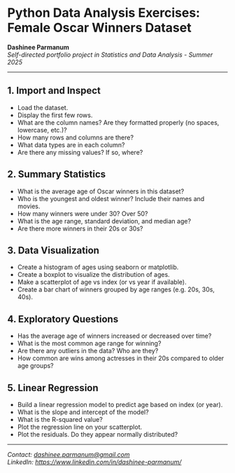 # Python Data Analysis Exercises: Female Oscar Winners Dataset

**Dashinee Parmanum**  
*Self-directed portfolio project in Statistics and Data Analysis - Summer 2025*

---
## 1. Import and Inspect
- Load the dataset.
- Display the first few rows.
- What are the column names? Are they formatted properly (no spaces, lowercase, etc.)?
- How many rows and columns are there?
- What data types are in each column?
- Are there any missing values? If so, where?

## 2. Summary Statistics
- What is the average age of Oscar winners in this dataset?
- Who is the youngest and oldest winner? Include their names and movies.
- How many winners were under 30? Over 50?
- What is the age range, standard deviation, and median age?
- Are there more winners in their 20s or 30s?

## 3. Data Visualization
- Create a histogram of ages using seaborn or matplotlib.
- Create a boxplot to visualize the distribution of ages.
- Make a scatterplot of age vs index (or vs year if available).
- Create a bar chart of winners grouped by age ranges (e.g. 20s, 30s, 40s).

## 4. Exploratory Questions
- Has the average age of winners increased or decreased over time?
- What is the most common age range for winning?
- Are there any outliers in the data? Who are they?
- How common are wins among actresses in their 20s compared to older age groups?

## 5. Linear Regression
- Build a linear regression model to predict age based on index (or year).
- What is the slope and intercept of the model?
- What is the R-squared value?
- Plot the regression line on your scatterplot.
- Plot the residuals. Do they appear normally distributed?

---
*Contact: dashinee.parmanum@gmail.com*  
*LinkedIn: https://www.linkedin.com/in/dashinee-parmanum/*
